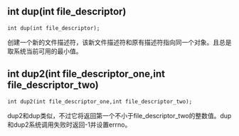 ## int dup(int file_descriptor)

```
int dup(int file_descriptor);
```
创建一个新的文件描述符，该新文件描述符和原有描述符指向同一个对象。且总是取系统当前可用的最小值。

## int dup2(int file_descriptor_one,int file_descriptor_two)

```
int dup2(int file_descriptor_one,int file_descriptor_two);
```
dup2和dup类似，不过它将返回第一个不小于file_descriptor_two的整数值。dup和dup2系统调用失败时返回-1并设置errno。

